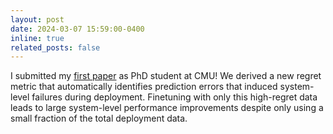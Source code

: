 ```yaml
---
layout: post
date: 2024-03-07 15:59:00-0400
inline: true
related_posts: false
---
```


I submitted my [first paper](https://arxiv.org/abs/2403.04745) as PhD student at CMU! We derived a new regret metric that automatically identifies prediction errors that induced system-level failures during deployment. Finetuning with only this high-regret data leads to large system-level performance improvements despite only using a small fraction of the total deployment data.
